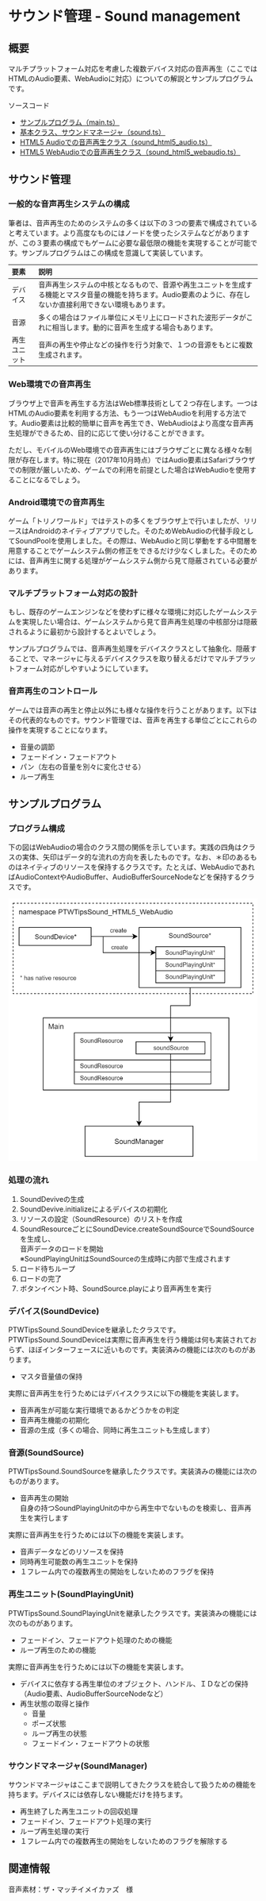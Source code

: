 # サウンド管理 - Sound management

## 概要

マルチプラットフォーム対応を考慮した複数デバイス対応の音声再生（ここではHTMLのAudio要素、WebAudioに対応）についての解説とサンプルプログラムです。

ソースコード

- [サンプルプログラム（main.ts）](./main.ts)
- [基本クラス、サウンドマネージャ（sound.ts）](../tips_core/sound.ts)
- [HTML5 Audioでの音声再生クラス（sound_html5_audio.ts）](../tips_core/sound_html5_audio.ts)
- [HTML5 WebAudioでの音声再生クラス（sound_html5_webaudio.ts）](../tips_core/sound_html5_webaudio.ts)


## サウンド管理

### 一般的な音声再生システムの構成

筆者は、音声再生のためのシステムの多くは以下の３つの要素で構成されていると考えています。より高度なものにはノードを使ったシステムなどがありますが、この３要素の構成でもゲームに必要な最低限の機能を実現することが可能です。サンプルプログラムはこの構成を意識して実装しています。

|要素|説明|
|:-----------------|:-------------------------|
|デバイス|音声再生システムの中核となるもので、音源や再生ユニットを生成する機能とマスタ音量の機能を持ちます。Audio要素のように、存在しないか直接利用できない環境もあります。|
|音源|多くの場合はファイル単位にメモリ上にロードされた波形データがこれに相当します。動的に音声を生成する場合もあります。|
|再生ユニット|音声の再生や停止などの操作を行う対象で、１つの音源をもとに複数生成されます。|


### Web環境での音声再生

ブラウザ上で音声を再生する方法はWeb標準技術として２つ存在します。一つはHTMLのAudio要素を利用する方法、もう一つはWebAudioを利用する方法です。Audio要素は比較的簡単に音声を再生でき、WebAudioはより高度な音声再生処理ができるため、目的に応じて使い分けることができます。

ただし、モバイルのWeb環境での音声再生にはブラウザごとに異なる様々な制限が存在します。特に現在（2017年10月時点）ではAudio要素はSafariブラウザでの制限が厳しいため、ゲームでの利用を前提とした場合はWebAudioを使用することになるでしょう。


### Android環境での音声再生

ゲーム「トリノワールド」ではテストの多くをブラウザ上で行いましたが、リリースはAndroidのネイティブアプリでした。そのためWebAudioの代替手段としてSoundPoolを使用しました。その際は、WebAudioと同じ挙動をする中間層を用意することでゲームシステム側の修正をできるだけ少なくしました。そのためには、音声再生に関する処理がゲームシステム側から見て隠蔽されている必要があります。


### マルチプラットフォーム対応の設計

もし、既存のゲームエンジンなどを使わずに様々な環境に対応したゲームシステムを実現したい場合は、ゲームシステムから見て音声再生処理の中核部分は隠蔽されるように最初から設計するとよいでしょう。

サンプルプログラムでは、音声再生処理をデバイスクラスとして抽象化、隠蔽することで、マネージャに与えるデバイスクラスを取り替えるだけでマルチプラットフォーム対応がしやすいようにしています。


### 音声再生のコントロール

ゲームでは音声の再生と停止以外にも様々な操作を行うことがあります。以下はその代表的なものです。サウンド管理では、音声を再生する単位ごとにこれらの操作を実現することになります。

- 音量の調節
- フェードイン・フェードアウト
- パン（左右の音量を別々に変化させる）
- ループ再生


## サンプルプログラム

### プログラム構成

下の図はWebAudioの場合のクラス間の関係を示しています。実践の四角はクラスの実体、矢印はデータ的な流れの方向を表したものです。なお、＊印のあるものはネイティブのリソースを保持するクラスです。たとえば、WebAudioであればAudioContextやAudioBuffer、AudioBufferSourceNodeなどを保持するクラスです。

![](sound_management_fig001.png)

### 処理の流れ

1. SoundDeviveの生成
2. SoundDevive.initializeによるデバイスの初期化
3. リソースの設定（SoundResource）のリストを作成
4. SoundResourceごとにSoundDevice.createSoundSourceでSoundSourceを生成し、  
音声データのロードを開始  
※SoundPlayingUnitはSoundSourceの生成時に内部で生成されます
5. ロード待ちループ
6. ロードの完了
7. ボタンイベント時、SoundSource.playにより音声再生を実行


### デバイス(SoundDevice)

PTWTipsSound.SoundDeviceを継承したクラスです。PTWTipsSound.SoundDeviceは実際に音声再生を行う機能は何も実装されておらず、ほぼインターフェースに近いものです。実装済みの機能には次のものがあります。

- マスタ音量値の保持

実際に音声再生を行うためにはデバイスクラスに以下の機能を実装します。

- 音声再生が可能な実行環境であるかどうかをの判定
- 音声再生機能の初期化
- 音源の生成（多くの場合、同時に再生ユニットも生成します）

### 音源(SoundSource)

PTWTipsSound.SoundSourceを継承したクラスです。実装済みの機能には次のものがあります。

- 音声再生の開始  
自身の持つSoundPlayingUnitの中から再生中でないものを検索し、音声再生を実行します

実際に音声再生を行うためには以下の機能を実装します。

- 音声データなどのリソースを保持
- 同時再生可能数の再生ユニットを保持
- １フレーム内での複数再生の開始をしないためのフラグを保持

### 再生ユニット(SoundPlayingUnit)

PTWTipsSound.SoundPlayingUnitを継承したクラスです。実装済みの機能には次のものがあります。

- フェードイン、フェードアウト処理のための機能
- ループ再生のための機能

実際に音声再生を行うためには以下の機能を実装します。

- デバイスに依存する再生単位のオブジェクト、ハンドル、ＩＤなどの保持  
（Audio要素、AudioBufferSourceNodeなど）
- 再生状態の取得と操作
  - 音量
  - ポーズ状態
  - ループ再生の状態
  - フェードイン・フェードアウトの状態

### サウンドマネージャ(SoundManager)

サウンドマネージャはここまで説明してきたクラスを統合して扱うための機能を持ちます。デバイスには依存しない機能だけを持ちます。

- 再生終了した再生ユニットの回収処理
- フェードイン、フェードアウト処理の実行
- ループ再生処理の実行
- １フレーム内での複数再生の開始をしないためのフラグを解除する


## 関連情報

音声素材：ザ・マッチイメイカァズ　様